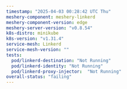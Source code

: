 ```yaml
---
timestamp: "2025-04-03 00:28:42 UTC Thu"
meshery-component: meshery-linkerd
meshery-component-version: edge
meshery-server-version: "v0.8.54"
k8s-distro: minikube
k8s-version: "v1.31.4"
service-mesh: Linkerd
service-mesh-version: ""
tests:
  pod/linkerd-destination: "Not Running"
  pod/linkerd-identity: "Not Running"
  pod/linkerd-proxy-injector:  "Not Running"
overall-status: "failing"
---
```

